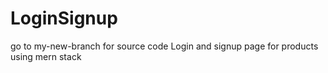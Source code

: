 # LoginSignup

go to my-new-branch for source code
Login and signup page for products using mern stack 
